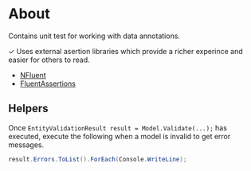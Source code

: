 ﻿# About

Contains unit test for working with data annotations.

&check; Uses external asertion libraries which provide a richer experince and easier for others to read.

- [NFluent](https://www.n-fluent.net/)
- [FluentAssertions](https://fluentassertions.com/)

## Helpers

Once `EntityValidationResult result = Model.Validate(...);` has executed, execute the following when a model is invalid to get error messages.

```csharp
result.Errors.ToList().ForEach(Console.WriteLine);
```